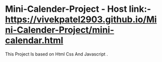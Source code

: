 # Mini-Calender-Project - Host link:-https://vivekpatel2903.github.io/Mini-Calender-Project/mini-calendar.html


This Project Is based on Html Css And Javascript .
